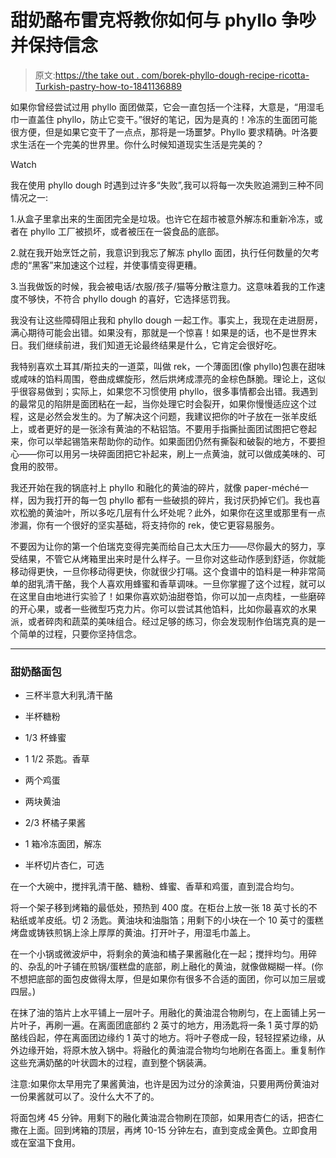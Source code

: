# 甜奶酪布雷克将教你如何与 phyllo 争吵并保持信念

> 原文:[https://the take out . com/borek-phyllo-dough-recipe-ricotta-Turkish-pastry-how-to-1841136889](https://thetakeout.com/borek-phyllo-dough-recipe-ricotta-turkish-pastry-how-to-1841136889)

如果你曾经尝试过用 phyllo 面团做菜，它会一直包括一个注释，大意是，“用湿毛巾一直盖住 phyllo，防止它变干。”很好的笔记，因为是真的！冷冻的生面团可能很方便，但是如果它变干了一点点，那将是一场噩梦。Phyllo 要求精确。叶洛要求生活在一个完美的世界里。你什么时候知道现实生活是完美的？

Watch

我在使用 phyllo dough 时遇到过许多“失败”,我可以将每一次失败追溯到三种不同情况之一:

1.从盒子里拿出来的生面团完全是垃圾。也许它在超市被意外解冻和重新冷冻，或者在 phyllo 工厂被损坏，或者被压在一袋食品的底部。

2.就在我开始烹饪之前，我意识到我忘了解冻 phyllo 面团，执行任何数量的欠考虑的“黑客”来加速这个过程，并使事情变得更糟。

3.当我做饭的时候，我会被电话/衣服/孩子/猫等分散注意力。这意味着我的工作速度不够快，不符合 phyllo dough 的喜好，它选择惩罚我。

我没有让这些障碍阻止我和 phyllo dough 一起工作。事实上，我现在走进厨房，满心期待可能会出错。如果没有，那就是一个惊喜！如果是的话，也不是世界末日。我们继续前进，我们知道无论最终结果是什么，它肯定会很好吃。

我特别喜欢土耳其/斯拉夫的一道菜，叫做 rek，一个薄面团(像 phyllo)包裹在甜味或咸味的馅料周围，卷曲成螺旋形，然后烘烤成漂亮的金棕色酥脆。理论上，这似乎很容易做到；实际上，如果您不习惯使用 phyllo，很多事情都会出错。我遇到的最常见的陷阱是面团粘在一起，当你处理它时会裂开，如果你慢慢适应这个过程，这是必然会发生的。为了解决这个问题，我建议把你的叶子放在一张羊皮纸上，或者更好的是一张涂有黄油的不粘铝箔。不要用手指撕扯面团试图把它卷起来，你可以举起锡箔来帮助你的动作。如果面团仍然有撕裂和破裂的地方，不要担心——你可以用另一块碎面团把它补起来，刷上一点黄油，就可以做成美味的、可食用的胶带。

我还开始在我的锅底衬上 phyllo 和融化的黄油的碎片，就像 paper-méché一样，因为我打开的每一包 phyllo 都有一些破损的碎片，我讨厌扔掉它们。我也喜欢松脆的黄油叶，所以多吃几层有什么坏处呢？此外，如果你在这里或那里有一点渗漏，你有一个很好的坚实基础，将支持你的 rek，使它更容易服务。

不要因为让你的第一个伯瑞克变得完美而给自己太大压力——尽你最大的努力，享受结果，不管它从烤箱里出来时是什么样子。一旦你对这些动作感到舒适，你就能移动得更快，一旦你移动得更快，你就很少打嗝。这个食谱中的馅料是一种非常简单的甜乳清干酪，我个人喜欢用蜂蜜和香草调味。一旦你掌握了这个过程，就可以在这里自由地进行实验了！如果你喜欢奶油甜卷馅，你可以加一点肉桂，一些磨碎的开心果，或者一些微型巧克力片。你可以尝试其他馅料，比如你最喜欢的水果派，或者碎肉和蔬菜的美味组合。经过足够的练习，你会发现制作伯瑞克真的是一个简单的过程，只要你坚持信念。

* * *

### 甜奶酪面包

*   三杯半意大利乳清干酪
*   半杯糖粉
*   1/3 杯蜂蜜
*   1 1/2 茶匙。香草
*   两个鸡蛋
*   两块黄油
*   2/3 杯橘子果酱
*   1 箱冷冻面团，解冻

*   半杯切片杏仁，可选

在一个大碗中，搅拌乳清干酪、糖粉、蜂蜜、香草和鸡蛋，直到混合均匀。

将一个架子移到烤箱的最低处，预热到 400 度。在柜台上放一张 18 英寸长的不粘纸或羊皮纸。切 2 汤匙。黄油块和油脂箔；用剩下的小块在一个 10 英寸的蛋糕烤盘或铸铁煎锅上涂上厚厚的黄油。打开叶子，用湿毛巾盖上。

在一个小锅或微波炉中，将剩余的黄油和橘子果酱融化在一起；搅拌均匀。用碎的、杂乱的叶子铺在煎锅/蛋糕盘的底部，刷上融化的黄油，就像做糊糊一样。(你不想把底部的面包皮做得太厚，但是如果你有很多不合适的面团，你可以加三层或四层。)

在抹了油的箔片上水平铺上一层叶子。用融化的黄油混合物刷匀，在上面铺上另一片叶子，再刷一遍。在离面团底部约 2 英寸的地方，用汤匙将一条 1 英寸厚的奶酪线舀起，停在离面团边缘约 1 英寸的地方。将叶子卷成一段，轻轻捏紧边缘，从外边缘开始，将原木放入锅中。将融化的黄油混合物均匀地刷在各面上。重复制作这些充满奶酪的叶状圆木的过程，直到整个锅装满。

注意:如果你太早用完了果酱黄油，也许是因为过分的涂黄油，只要用两份黄油对一份果酱就可以了。没什么大不了的。

将面包烤 45 分钟。用剩下的融化黄油混合物刷在顶部，如果用杏仁的话，把杏仁撒在上面。回到烤箱的顶层，再烤 10-15 分钟左右，直到变成金黄色。立即食用或在室温下食用。